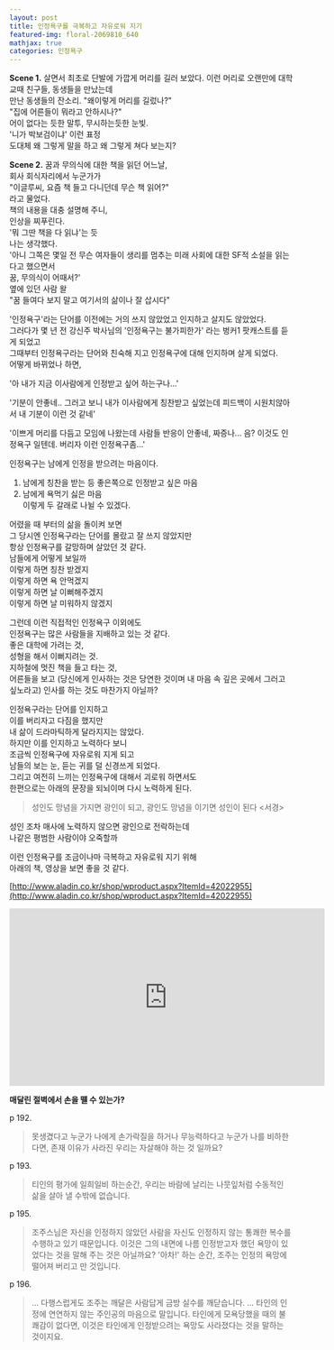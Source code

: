 ```yaml
---
layout: post
title: 인정욕구를 극복하고 자유로워 지기
featured-img: floral-2069810_640
mathjax: true
categories: 인정욕구
---
```


**Scene 1.**
살면서 최초로 단발에 가깝게 머리를 길러 보았다.
이런 머리로 오랜만에 대학교때 친구들, 동생들을 만났는데  
만난 동생들의 잔소리.
"왜이렇게 머리를 길렀나?"  
"집에 어른들이 뭐라고 안하시나?"  
어이 없다는 듯한 말투, 무시하는듯한 눈빛.  
'니가 박보검이냐' 이런 표정  
도대체 왜 그렇게 말을 하고 왜 그렇게 쳐다 보는지?  

**Scene 2.**
꿈과 무의식에 대한 책을 읽던 어느날,  
회사 회식자리에서 누군가가  
"이글루씨, 요즘 책 들고 다니던데 무슨 책 읽어?"  
라고 물었다.  
책의 내용을 대충 설명해 주니,  
인상을 찌푸린다.  
'뭐 그딴 책을 다 읽냐'는 듯  
나는 생각했다.  
'아니 그쪽은 몇일 전 무슨 여자들이 생리를 멈추는 미래 사회에 대한 SF적 소설을 읽는다고 했으면서  
꿈, 무의식이 어때서?'  
옆에 있던 사람 왈  
"꿈 들여다 보지 말고 여기서의 삶이나 잘 삽시다"  


'인정욕구'라는 단어를 이전에는 거의 쓰지 않았었고 인지하고 살지도 않았었다.  
그러다가 몇 년 전 강신주 박사님의 '인정욕구는 불가피한가' 라는 벙커1 팟캐스트를 듣게 되었고  
그때부터 인정욕구라는 단어와 친숙해 지고 인정욕구에 대해 인지하며 살게 되었다.  
어떻게 바뀌었나 하면,  

'아 내가 지금 이사람에게 인정받고 싶어 하는구나...'  

'기분이 안좋네.. 그러고 보니 내가 이사람에게 칭찬받고 싶었는데 피드백이 시원치않아서 내 기분이 이런 것 같네'  

'이쁘게 머리를 다듬고 모임에 나왔는데 사람들 반응이 안좋네, 짜증나... 음? 이것도 인정욕구 일텐데. 버리자 이런 인정욕구좀...'  

인정욕구는 남에게 인정을 받으려는 마음이다.  
1) 남에게 칭찬을 받는 등 좋은쪽으로 인정받고 싶은 마음  
2) 남에게 욕먹기 싫은 마음  
이렇게 두 갈래로 나뉠 수 있겠다.  

어렸을 때 부터의 삶을 돌이켜 보면  
그 당시엔 인정욕구라는 단어를 몰랐고 잘 쓰지 않았지만  
항상 인정욕구를 갈망하며 살았던 것 같다.  
남들에게 어떻게 보일까  
이렇게 하면 칭찬 받겠지  
이렇게 하면 욕 안먹겠지  
이렇게 하면 날 이뻐해주겠지  
이렇게 하면 날 미워하지 않겠지  

그런데 이런 직접적인 인정욕구 이외에도  
인정욕구는 많은 사람들을 지배하고 있는 것 같다.  
좋은 대학에 가려는 것,  
성형을 해서 이뻐지려는 것.  
지하철에 멋진 책을 들고 타는 것,  
어른들을 보고 (당신에게 인사하는 것은 당연한 것이며 내 마음 속 깊은 곳에서 그러고 싶노라고) 인사를 하는 것도 마찬가지 아닐까?  


인정욕구라는 단어를 인지하고  
이를 버리자고 다짐을 했지만  
내 삶이 드라마틱하게 달라지지는 않았다.  
하지만 이를 인지하고 노력하다 보니  
조금씩 인정욕구에 자유로워 지게 되고  
남들의 보는 눈, 듣는 귀를 덜 신경쓰게 되었다.  
그리고 여전히 느끼는 인정욕구에 대해서 괴로워 하면서도  
한편으로는 아래의 문장을 되뇌이며 다시 노력하게 된다.  
> 성인도 망념을 가지면 광인이 되고, 광인도 망념을 이기면 성인이 된다 <서경>

성인 조차 매사에 노력하지 않으면 광인으로 전락하는데  
나같은 평범한 사람이야 오죽할까  

이런 인정욕구를 조금이나마 극복하고 자유로워 지기 위해  
아래의 책, 영상을 보면 좋을 것 같다.  

[http://www.aladin.co.kr/shop/wproduct.aspx?ItemId=42022955](http://www.aladin.co.kr/shop/wproduct.aspx?ItemId=42022955)

<iframe width="560" height="315" src="https://www.youtube.com/watch?v=i9Yvi4CdkBg" frameborder="0" allow="autoplay; encrypted-media" allowfullscreen></iframe>

**매달린 절벽에서 손을 뗄 수 있는가?**

p 192.
> 못생겼다고 누군가 나에게 손가락질을 하거나 무능력하다고 누군가 나를 비하한다면, 존재 이유가 사라진 우리는 자살해야 하는 것 일까요?

p 193.
> 티인의 평가에 일희일비 하는순간, 우리는 바람에 날리는 나뭇잎처럼 수동적인 삶을 살아 낼 수밖에 없습니다.

p 195.
> 조주스님은 자신을 인정하지 않았던 사람을 자신도 인정하지 않는 통쾌한 복수를 수행하고 있기 때문입니다. 이것은 그의 내면에 나름 인정받고자 했던 욕망이 있었다는 것을 말해 주는 것은 아닐까요? '아차!' 하는 순간, 조주는 인정의 욕망에 떨어져 버리고 만 것입니다.

p 196.
> ... 다행스럽게도 조주는 깨달은 사람답게 금방 실수를 깨닫습니다. ... 타인의 인정에 연연하지 않는 주인공의 마음으로 말입니다. 타인에게 모욕당했을 때의 불쾌감이 없다면, 이것은 타인에게 인정받으려는 욕망도 사라졌다는 것을 말하는 것이지요.
